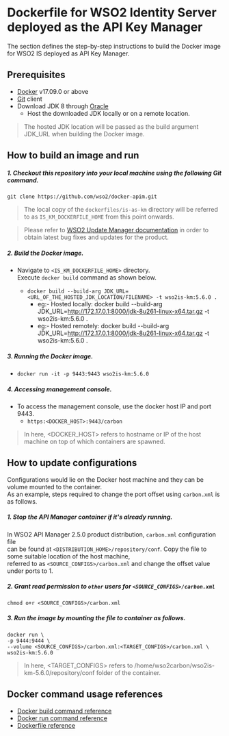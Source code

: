 # Dockerfile for WSO2 Identity Server deployed as the API Key Manager #
The section defines the step-by-step instructions to build the Docker image for WSO2 IS deployed as API Key Manager.

## Prerequisites
* [Docker](https://www.docker.com/get-docker) v17.09.0 or above
* [Git](https://git-scm.com/book/en/v2/Getting-Started-Installing-Git) client
* Download JDK 8 through [Oracle](https://www.oracle.com/java/technologies/javase/javase-jdk8-downloads.html)
  - Host the downloaded JDK locally or on a remote location.
>The hosted JDK location will be passed as the build argument JDK_URL when building the Docker image.

## How to build an image and run
##### 1. Checkout this repository into your local machine using the following Git command.
```
git clone https://github.com/wso2/docker-apim.git
```

>The local copy of the `dockerfiles/is-as-km` directory will be referred to as `IS_KM_DOCKERFILE_HOME` from this point onwards.

>Please refer to [WSO2 Update Manager documentation](https://docs.wso2.com/display/ADMIN44x/Updating+WSO2+Products)
in order to obtain latest bug fixes and updates for the product.

##### 2. Build the Docker image.
- Navigate to `<IS_KM_DOCKERFILE_HOME>` directory. <br>
  Execute `docker build` command as shown below.

  + `docker build --build-arg JDK_URL=<URL_OF_THE_HOSTED_JDK_LOCATION/FILENAME> -t wso2is-km:5.6.0 .`
    - eg:- Hosted locally: docker build --build-arg JDK_URL=http://172.17.0.1:8000/jdk-8u261-linux-x64.tar.gz -t wso2is-km:5.6.0 .
    - eg:- Hosted remotely: docker build --build-arg JDK_URL=http://172.17.0.1:8000/jdk-8u261-linux-x64.tar.gz -t wso2is-km:5.6.0 .

##### 3. Running the Docker image.
- `docker run -it -p 9443:9443 wso2is-km:5.6.0`

##### 4. Accessing management console.
- To access the management console, use the docker host IP and port 9443.
    + `https:<DOCKER_HOST>:9443/carbon`
    
>In here, <DOCKER_HOST> refers to hostname or IP of the host machine on top of which containers are spawned.

## How to update configurations
Configurations would lie on the Docker host machine and they can be volume mounted to the container. <br>
As an example, steps required to change the port offset using `carbon.xml` is as follows.

##### 1. Stop the API Manager container if it's already running.
In WSO2 API Manager 2.5.0 product distribution, `carbon.xml` configuration file <br>
can be found at `<DISTRIBUTION_HOME>/repository/conf`. Copy the file to some suitable location of the host machine, <br>
referred to as `<SOURCE_CONFIGS>/carbon.xml` and change the offset value under ports to 1.

##### 2. Grant read permission to `other` users for `<SOURCE_CONFIGS>/carbon.xml`
```
chmod o+r <SOURCE_CONFIGS>/carbon.xml
```

##### 3. Run the image by mounting the file to container as follows.
```
docker run \
-p 9444:9444 \
--volume <SOURCE_CONFIGS>/carbon.xml:<TARGET_CONFIGS>/carbon.xml \
wso2is-km:5.6.0
```

>In here, <TARGET_CONFIGS> refers to /home/wso2carbon/wso2is-km-5.6.0/repository/conf folder of the container.


## Docker command usage references

* [Docker build command reference](https://docs.docker.com/engine/reference/commandline/build/)
* [Docker run command reference](https://docs.docker.com/engine/reference/run/)
* [Dockerfile reference](https://docs.docker.com/engine/reference/builder/)
